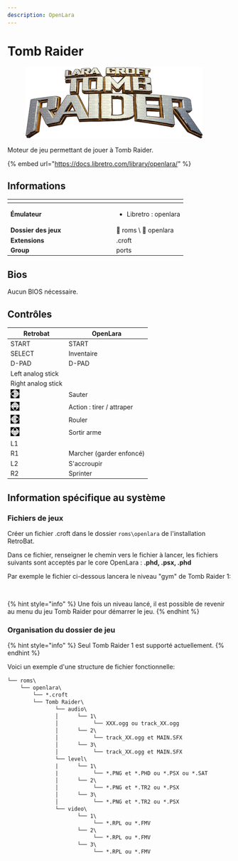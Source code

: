 ```yaml
---
description: OpenLara
---
```


# Tomb Raider

<div align="left">

<figure><img src="../../../.gitbook/assets/1526141_794a5.png" alt=""><figcaption></figcaption></figure>

</div>

Moteur de jeu permettant de jouer à Tomb Raider.

{% embed url="https://docs.libretro.com/library/openlara/" %}

## Informations

<table data-header-hidden><thead><tr><th width="224"></th><th></th></tr></thead><tbody><tr><td><strong>Émulateur</strong></td><td><ul><li>Libretro : openlara</li></ul></td></tr><tr><td><strong>Dossier des jeux</strong></td><td><span data-gb-custom-inline data-tag="emoji" data-code="1f4c2">📂</span> roms \ <span data-gb-custom-inline data-tag="emoji" data-code="1f4c2">📂</span> openlara</td></tr><tr><td><strong>Extensions</strong></td><td>.croft</td></tr><tr><td><strong>Group</strong></td><td>ports</td></tr></tbody></table>

## Bios

Aucun BIOS nécessaire.

## Contrôles

| Retrobat                                       | OpenLara                  |
| ---------------------------------------------- | ------------------------- |
| START                                          | START                     |
| SELECT                                         | Inventaire                |
| D-PAD                                          | D-PAD                     |
| Left analog stick                              |                           |
| Right analog stick                             |                           |
| ![](<../../../.gitbook/assets/image (33).png>) | Sauter                    |
| ![](<../../../.gitbook/assets/image (20).png>) | Action : tirer / attraper |
| ![](<../../../.gitbook/assets/image (7).png>)  | Rouler                    |
| ![](<../../../.gitbook/assets/image (35).png>) | Sortir arme               |
| L1                                             |                           |
| R1                                             | Marcher (garder enfoncé)  |
| L2                                             | S'accroupir               |
| R2                                             | Sprinter                  |

## Information spécifique au système

### Fichiers de jeux

Créer un fichier .croft dans le dossier `roms\openlara` de l'installation RetroBat.

Dans ce fichier, renseigner le chemin vers le fichier à lancer, les fichiers suivants sont acceptés par le core OpenLara : **.phd, .psx, .phd**

Par exemple le fichier ci-dessous lancera le niveau "gym" de Tomb Raider 1:

<div align="left">

<figure><img src="https://i.imgur.com/yRgQBth.png" alt=""><figcaption></figcaption></figure>

</div>

{% hint style="info" %}
Une fois un niveau lancé, il est possible de revenir au menu du jeu Tomb Raider pour démarrer le jeu.
{% endhint %}

### Organisation du dossier de jeu

{% hint style="info" %}
Seul Tomb Raider 1 est supporté actuellement.
{% endhint %}

Voici un exemple d'une structure de fichier fonctionnelle:

```
└── roms\
    └── openlara\
        └── *.croft
        └── Tomb Raider\
               └── audio\
               │      └── 1\
               │           └── XXX.ogg ou track_XX.ogg
               │      └── 2\
               │           └── track_XX.ogg et MAIN.SFX
               │      └── 3\
               │           └── track_XX.ogg et MAIN.SFX
               └── level\
               |      └── 1\
               |           └── *.PNG et *.PHD ou *.PSX ou *.SAT
               │      └── 2\
               │           └── *.PNG et *.TR2 ou *.PSX
               │      └── 3\
               │           └── *.PNG et *.TR2 ou *.PSX
               └── video\
                      └── 1\
                           └── *.RPL ou *.FMV
                      └── 2\
                           └── *.RPL ou *.FMV
                      └── 3\
                           └── *.RPL ou *.FMV
```
